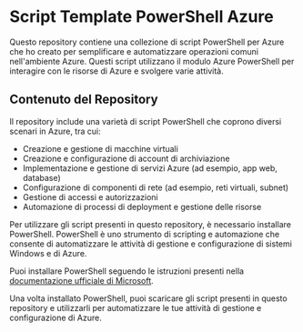 <!DOCTYPE html>
<html lang="it">
<head>
  <meta charset="UTF-8">
  <meta name="viewport" content="width=device-width, initial-scale=1.0">
</head>
<body>
  <h1>Script Template PowerShell Azure</h1>
  <p>Questo repository contiene una collezione di script PowerShell per Azure che ho creato per semplificare e automatizzare operazioni comuni nell'ambiente Azure. Questi script utilizzano il modulo Azure PowerShell per interagire con le risorse di Azure e svolgere varie attività.</p>
  <h2>Contenuto del Repository</h2>
  <p>Il repository include una varietà di script PowerShell che coprono diversi scenari in Azure, tra cui:</p>
  <ul>
    <li>Creazione e gestione di macchine virtuali</li>
    <li>Creazione e configurazione di account di archiviazione</li>
    <li>Implementazione e gestione di servizi Azure (ad esempio, app web, database)</li>
    <li>Configurazione di componenti di rete (ad esempio, reti virtuali, subnet)</li>
    <li>Gestione di accessi e autorizzazioni</li>
    <li>Automazione di processi di deployment e gestione delle risorse</li>
  </ul>
	
  <p>Per utilizzare gli script presenti in questo repository, è necessario installare PowerShell. PowerShell è uno strumento di scripting e automazione che consente di automatizzare le attività di gestione e configurazione di sistemi Windows e di Azure.</p>
	<p>Puoi installare PowerShell seguendo le istruzioni presenti nella <a href="https://docs.microsoft.com/it-it/powershell/scripting/install/installing-powershell-core-on-windows?view=powershell-7.1">documentazione ufficiale di Microsoft</a>.</p>
	<p>Una volta installato PowerShell, puoi scaricare gli script presenti in questo repository e utilizzarli per automatizzare le tue attività di gestione e configurazione di Azure.</p>
</body>
</html>
